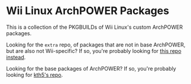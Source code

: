 # Wii Linux ArchPOWER Packages

This is a collection of the PKGBUILDs of Wii Linux's custom ArchPOWER packages.

Looking for the `extra` repo, of packages that are not in base ArchPOWER, but are also not Wii-specific?
If so, you're probably looking for [this repo instead](https://github.com/techflashYT/archpower-extra-pkgs).

Looking for the base packages of ArchPOWER?  If so, you're probably looking for [kth5's repo](https://github.com/kth5/archpower).

